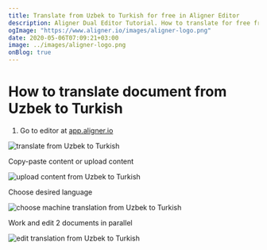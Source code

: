 ```yaml
---
title: Translate from Uzbek to Turkish for free in Aligner Editor
description: Aligner Dual Editor Tutorial. How to translate for free from Uzbek to Turkish. Aligner is multilingual document management platform. 
ogImage: "https://www.aligner.io/images/aligner-logo.png"
date: 2020-05-06T07:09:21+03:00
image: ../images/aligner-logo.png
onBlog: true
---
```


# How to translate document from Uzbek to Turkish

1. Go to editor at [app.aligner.io](https://app.aligner.io "Aligner App web page")

![translate from Uzbek to Turkish](../aligner-blank-editor.png "translate from Uzbek to Turkish")

Copy-paste content or upload content

![upload content from Uzbek to Turkish](../aligner-uploaded-document.png "upload content from Uzbek to Turkish")

Choose desired language

![choose machine translation from Uzbek to Turkish](../aligner-language-dropdown.png "choose machine translation from Uzbek to Turkish")

Work and edit 2 documents in parallel

![edit translation from Uzbek to Turkish](../aligner-double-sitded-editor.png "edit translation from Uzbek to Turkish")

